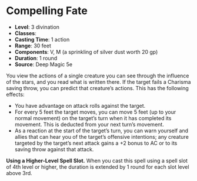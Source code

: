 # Compelling Fate

- **Level**: 3 divination
- **Classes**: 
- **Casting Time**: 1 action
- **Range**: 30 feet
- **Components**: V, M (a sprinkling of silver dust worth 20 gp)
- **Duration**: 1 round
- **Source**: Deep Magic 5e

You view the actions of a single creature you can see through the influence of the stars, and you read what is written there. If the target fails a Charisma saving throw, you can predict that creature’s actions. This has the following effects:
* You have advantage on attack rolls against the target.
* For every 5 feet the target moves, you can move 5 feet (up to your normal movement) on the target’s turn when it has completed its movement. This is deducted from your next turn’s movement.
* As a reaction at the start of the target’s turn, you can warn yourself and allies that can hear you of the target’s offensive intentions; any creature targeted by the target’s next attack gains a +2 bonus to AC or to its saving throw against that attack.

**Using a Higher-Level Spell Slot.** When you cast this spell using a spell slot of 4th level or higher, the duration is extended by 1 round for each slot level above 3rd.
